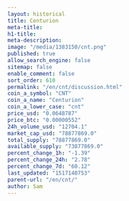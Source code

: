 ```yaml
---
layout: historical
title: Centurion
meta-title: 
h1-title: 
meta-description: 
image: "/media/1383150/cnt.png"
published: true
allow_search_engine: false
sitemap: false
enable_comment: false
sort_order: 610
permalink: "/en/cnt/discussion.html"
coin_a_symbol: "CNT"
coin_a_name: "Centurion"
coin_a_lower_case: "cnt"
price_usd: "0.0648787"
price_btc: "0.00000552"
24h_volume_usd: "12704.1"
market_cap_usd: "78877869.0"
total_supply: "78877869.0"
available_supply: "73877869.0"
percent_change_1h: "-1.39"
percent_change_24h: "2.78"
percent_change_7d: "60.12"
last_updated: "1517140753"
parent-url: "/en/cnt/"
author: Sam
---
```


